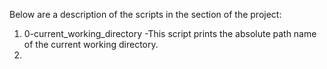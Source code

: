 Below are a description of the scripts in the section of the project:
1. 0-current_working_directory  -This script prints the absolute path name of the current working directory.
2. 
